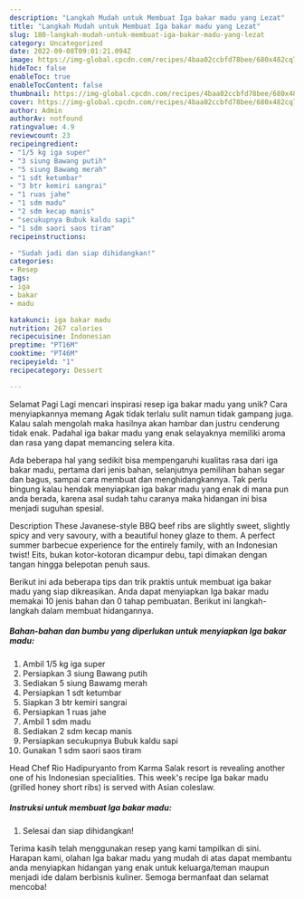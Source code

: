 ```yaml
---
description: "Langkah Mudah untuk Membuat Iga bakar madu yang Lezat"
title: "Langkah Mudah untuk Membuat Iga bakar madu yang Lezat"
slug: 180-langkah-mudah-untuk-membuat-iga-bakar-madu-yang-lezat
category: Uncategorized
date: 2022-09-08T09:01:21.094Z
image: https://img-global.cpcdn.com/recipes/4baa02ccbfd78bee/680x482cq70/iga-bakar-madu-foto-resep-utama.jpg
hideToc: false
enableToc: true
enableTocContent: false
thumbnail: https://img-global.cpcdn.com/recipes/4baa02ccbfd78bee/680x482cq70/iga-bakar-madu-foto-resep-utama.jpg
cover: https://img-global.cpcdn.com/recipes/4baa02ccbfd78bee/680x482cq70/iga-bakar-madu-foto-resep-utama.jpg
author: Admin
authorAv: notfound
ratingvalue: 4.9
reviewcount: 23
recipeingredient:
- "1/5 kg iga super"
- "3 siung Bawang putih"
- "5 siung Bawamg merah"
- "1 sdt ketumbar"
- "3 btr kemiri sangrai"
- "1 ruas jahe"
- "1 sdm madu"
- "2 sdm kecap manis"
- "secukupnya Bubuk kaldu sapi"
- "1 sdm saori saos tiram"
recipeinstructions:

- "Sudah jadi dan siap dihidangkan!"
categories:
- Resep
tags:
- iga
- bakar
- madu

katakunci: iga bakar madu 
nutrition: 267 calories
recipecuisine: Indonesian
preptime: "PT16M"
cooktime: "PT46M"
recipeyield: "1"
recipecategory: Dessert

---
```



Selamat Pagi Lagi mencari inspirasi resep iga bakar madu yang unik? Cara menyiapkannya memang Agak tidak terlalu sulit namun tidak gampang juga. Kalau salah mengolah maka hasilnya akan hambar dan justru cenderung tidak enak. Padahal iga bakar madu yang enak selayaknya memiliki aroma dan rasa yang dapat memancing selera kita.


Ada beberapa hal yang sedikit bisa mempengaruhi kualitas rasa dari iga bakar madu, pertama dari jenis bahan, selanjutnya pemilihan bahan segar dan bagus, sampai cara membuat dan menghidangkannya. Tak perlu bingung kalau hendak menyiapkan iga bakar madu yang enak di mana pun anda berada, karena asal sudah tahu caranya maka hidangan ini bisa menjadi suguhan spesial.

Description These Javanese-style BBQ beef ribs are slightly sweet, slightly spicy and very savoury, with a beautiful honey glaze to them. A perfect summer barbecue experience for the entirely family, with an Indonesian twist! Eits, bukan kotor-kotoran dicampur debu, tapi dimakan dengan tangan hingga belepotan penuh saus.


Berikut ini ada beberapa tips dan trik praktis untuk membuat iga bakar madu yang siap dikreasikan. Anda dapat menyiapkan Iga bakar madu memakai 10 jenis bahan dan 0 tahap pembuatan. Berikut ini langkah-langkah dalam membuat hidangannya.

<!--inarticleads1-->

##### Bahan-bahan dan bumbu yang diperlukan untuk menyiapkan Iga bakar madu:

1. Ambil 1/5 kg iga super
1. Persiapkan 3 siung Bawang putih
1. Sediakan 5 siung Bawamg merah
1. Persiapkan 1 sdt ketumbar
1. Siapkan 3 btr kemiri sangrai
1. Persiapkan 1 ruas jahe
1. Ambil 1 sdm madu
1. Sediakan 2 sdm kecap manis
1. Persiapkan secukupnya Bubuk kaldu sapi
1. Gunakan 1 sdm saori saos tiram


Head Chef Rio Hadipuryanto from Karma Salak resort is revealing another one of his Indonesian specialities. This week&#39;s recipe Iga bakar madu (grilled honey short ribs) is served with Asian coleslaw. 

<!--inarticleads2-->

##### Instruksi untuk membuat Iga bakar madu:


1. Selesai dan siap dihidangkan!



Terima kasih telah menggunakan resep yang kami tampilkan di sini. Harapan kami, olahan Iga bakar madu yang mudah di atas dapat membantu anda menyiapkan hidangan yang enak untuk keluarga/teman maupun menjadi ide dalam berbisnis kuliner. Semoga bermanfaat dan selamat mencoba!
